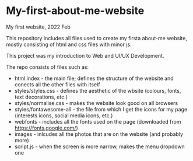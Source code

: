 # My-first-about-me-website
My first website, 2022 Feb

This repository includes all files used to create my firsta about-me website, mostly consisting of html and css files with minor js.

This project was my introduction to Web and UI/UX Development.

The repo consists of files such as: 
- html.index - the main file; defines the structure of the website and conects all the other files with itself
- styles/styles.css - defines the aesthetic of the wbsite (colours, fonts, text decorations, etc.)
- styles/normalise.css - makes the website look good on all browsers
- styles/fontawesome-all - the file from which I get the icons for my page (interests icons, social media icons, etc.)
- webfonts - includes all the fonts used on the page (downloaded from https://fonts.google.com/)
- images - inlcudes all the photos that are on the website (and probably more)
- script.js - when the screen is more narrow, makes the menu dropdown one
